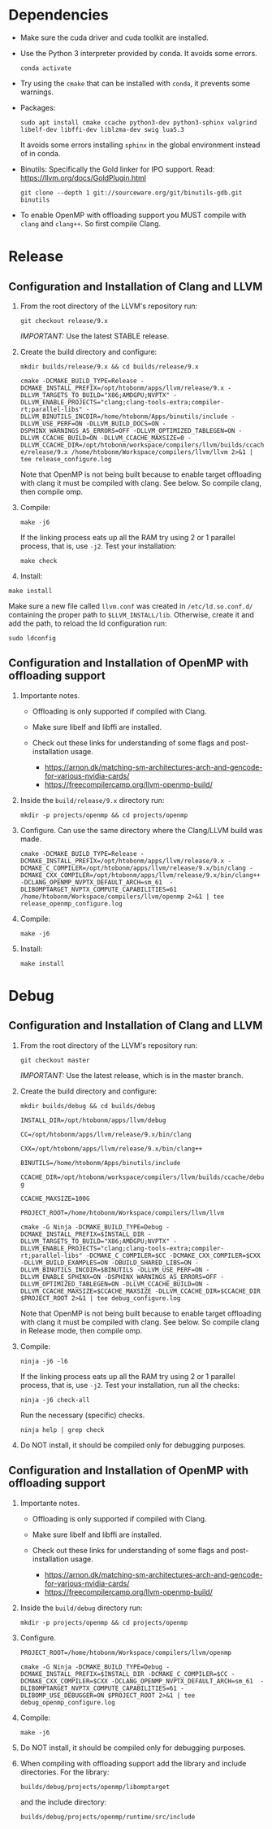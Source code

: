 # Dependencies

* Make sure the cuda driver and cuda toolkit are installed.
* Use the Python 3 interpreter provided by conda. It avoids some errors.

   `conda activate`

* Try using the `cmake` that can be installed with `conda`, it prevents some warnings.

* Packages:

   `sudo apt install cmake ccache python3-dev python3-sphinx valgrind libelf-dev libffi-dev liblzma-dev swig lua5.3`

   It avoids some errors installing `sphinx` in the global environment instead of in conda.

* Binutils: Specifically the Gold linker for IPO support. Read: https://llvm.org/docs/GoldPlugin.html

  `git clone --depth 1 git://sourceware.org/git/binutils-gdb.git binutils`

* To enable OpenMP with offloading support you MUST compile with `clang` and `clang++`. So first compile Clang.

# Release
## Configuration and Installation of Clang and LLVM

1. From the root directory of the LLVM's repository run:

   `git checkout release/9.x`

   *IMPORTANT:* Use the latest STABLE release.

2. Create the build directory and configure:

   `mkdir builds/release/9.x && cd builds/release/9.x`

   `cmake -DCMAKE_BUILD_TYPE=Release -DCMAKE_INSTALL_PREFIX=/opt/htobonm/apps/llvm/release/9.x -DLLVM_TARGETS_TO_BUILD="X86;AMDGPU;NVPTX" -DLLVM_ENABLE_PROJECTS="clang;clang-tools-extra;compiler-rt;parallel-libs" -DLLVM_BINUTILS_INCDIR=/home/htobonm/Apps/binutils/include -DLLVM_USE_PERF=ON -DLLVM_BUILD_DOCS=ON -DSPHINX_WARNINGS_AS_ERRORS=OFF -DLLVM_OPTIMIZED_TABLEGEN=ON -DLLVM_CCACHE_BUILD=ON -DLLVM_CCACHE_MAXSIZE=0 -DLLVM_CCACHE_DIR=/opt/htobonm/workspace/compilers/llvm/builds/ccache/release/9.x /home/htobonm/Workspace/compilers/llvm/llvm 2>&1 | tee release_configure.log`

   Note that OpenMP is not being built because to enable target offloading with clang it must be compiled with clang. See below. So compile clang, then compile omp.

3. Compile:

   `make -j6`

   If the linking process eats up all the RAM try using 2 or 1 parallel process, that is, use `-j2`.
   Test your installation:

   `make check`

4. Install:

  `make install`

   Make sure a new file called `llvm.conf` was created in `/etc/ld.so.conf.d/` containing the proper path to `$LLVM_INSTALL/lib`. Otherwise, create it and add the path, to reload the ld configuration run:

   `sudo ldconfig`

## Configuration and Installation of OpenMP with offloading support

1. Importante notes.
   * Offloading is only supported if compiled with Clang.
   * Make sure libelf and libffi are installed.
   * Check out these links for understanding of some flags and post-installation usage.

      - https://arnon.dk/matching-sm-architectures-arch-and-gencode-for-various-nvidia-cards/
      - https://freecompilercamp.org/llvm-openmp-build/

2. Inside the `build/release/9.x` directory run:

   `mkdir -p projects/openmp && cd projects/openmp`

3. Configure. Can use the same directory where the Clang/LLVM build was made.

   `cmake -DCMAKE_BUILD_TYPE=Release -DCMAKE_INSTALL_PREFIX=/opt/htobonm/apps/llvm/release/9.x -DCMAKE_C_COMPILER=/opt/htobonm/apps/llvm/release/9.x/bin/clang -DCMAKE_CXX_COMPILER=/opt/htobonm/apps/llvm/release/9.x/bin/clang++ -DCLANG_OPENMP_NVPTX_DEFAULT_ARCH=sm_61  -DLIBOMPTARGET_NVPTX_COMPUTE_CAPABILITIES=61 /home/htobonm/Workspace/compilers/llvm/openmp 2>&1 | tee release_openmp_configure.log`

3. Compile:

   `make -j6`

4. Install:

   `make install`

# Debug
## Configuration and Installation of Clang and LLVM

1. From the root directory of the LLVM's repository run:

   `git checkout master`

   *IMPORTANT:* Use the latest release, which is in the master branch.

2. Create the build directory and configure:

    `mkdir builds/debug && cd builds/debug`

    `INSTALL_DIR=/opt/htobonm/apps/llvm/debug`

    `CC=/opt/htobonm/apps/llvm/release/9.x/bin/clang`

    `CXX=/opt/htobonm/apps/llvm/release/9.x/bin/clang++`

    `BINUTILS=/home/htobonm/Apps/binutils/include`

    `CCACHE_DIR=/opt/htobonm/workspace/compilers/llvm/builds/ccache/debug`

    `CCACHE_MAXSIZE=100G`

    `PROJECT_ROOT=/home/htobonm/Workspace/compilers/llvm/llvm`

    `cmake -G Ninja -DCMAKE_BUILD_TYPE=Debug -DCMAKE_INSTALL_PREFIX=$INSTALL_DIR -DLLVM_TARGETS_TO_BUILD="X86;AMDGPU;NVPTX" -DLLVM_ENABLE_PROJECTS="clang;clang-tools-extra;compiler-rt;parallel-libs" -DCMAKE_C_COMPILER=$CC -DCMAKE_CXX_COMPILER=$CXX -DLLVM_BUILD_EXAMPLES=ON -DBUILD_SHARED_LIBS=ON -DLLVM_BINUTILS_INCDIR=$BINUTILS -DLLVM_USE_PERF=ON -DLLVM_ENABLE_SPHINX=ON -DSPHINX_WARNINGS_AS_ERRORS=OFF -DLLVM_OPTIMIZED_TABLEGEN=ON -DLLVM_CCACHE_BUILD=ON -DLLVM_CCACHE_MAXSIZE=$CCACHE_MAXSIZE -DLLVM_CCACHE_DIR=$CCACHE_DIR $PROJECT_ROOT 2>&1 | tee debug_configure.log`

    Note that OpenMP is not being built because to enable target offloading with clang it must be compiled with clang. See below. So compile clang in Release mode, then compile omp.

3. Compile:

   `ninja -j6 -l6`

   If the linking process eats up all the RAM try using 2 or 1 parallel process, that is, use `-j2`.
   Test your installation, run all the checks:

   `ninja -j6 check-all`

   Run the necessary (specific) checks.

   `ninja help | grep check`

4. Do NOT install, it should be compiled only for debugging purposes.

## Configuration and Installation of OpenMP with offloading support

1. Importante notes.
   * Offloading is only supported if compiled with Clang.
   * Make sure libelf and libffi are installed.
   * Check out these links for understanding of some flags and post-installation usage.

      - https://arnon.dk/matching-sm-architectures-arch-and-gencode-for-various-nvidia-cards/
      - https://freecompilercamp.org/llvm-openmp-build/

2. Inside the `build/debug` directory run:

   `mkdir -p projects/openmp && cd projects/openmp`

3. Configure.

   `PROJECT_ROOT=/home/htobonm/Workspace/compilers/llvm/openmp`

   `cmake -G Ninja -DCMAKE_BUILD_TYPE=Debug -DCMAKE_INSTALL_PREFIX=$INSTALL_DIR -DCMAKE_C_COMPILER=$CC -DCMAKE_CXX_COMPILER=$CXX -DCLANG_OPENMP_NVPTX_DEFAULT_ARCH=sm_61  -DLIBOMPTARGET_NVPTX_COMPUTE_CAPABILITIES=61 -DLIBOMP_USE_DEBUGGER=ON $PROJECT_ROOT 2>&1 | tee debug_openmp_configure.log`

4. Compile:

   `make -j6`

5. Do NOT install, it should be compiled only for debugging purposes.

6. When compiling with offloading support add the library and include directories. For the library:

   `builds/debug/projects/openmp/libomptarget`

   and the include directory:

   `builds/debug/projects/openmp/runtime/src/include`
